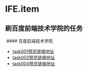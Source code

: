 # IFE.item
## 刷百度前端技术学院的任务
  #### 百度前端技术学院
- [task001预览链接地址](https://yym-yumeng123.github.io/IFE.item/task001.html)
- [task002预览链接地址](https://yym-yumeng123.github.io/IFE.item/task002.html)
- [task004预览链接地址](https://yym-yumeng123.github.io/IFE.item/task004.html)
